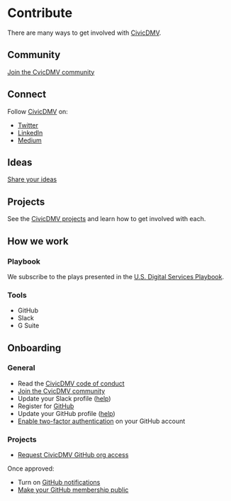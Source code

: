 # Contribute

There are many ways to get involved with [CivicDMV](https://civicdmv.org/).

## Community

[Join the CvicDMV community](https://join.slack.com/t/civicdmv/shared_invite/enQtNjEyNjEwMjQ4OTAzLWQ4M2FlMDI0NzNiNTNmNjc4YjY2N2FmNzYwMjE5Mzg5OGVkYzY5ZDhmNjljMGY0MWY4ZDI5MGZhM2Y5ZmRkYjM)

## Connect

Follow [CivicDMV](https://civicdmv.org/) on:

* [Twitter](https://twitter.com/civic_dmv/)
* [LinkedIn](https://linkedin.com/company/civicdmv)
* [Medium](https://medium.com/civicdmv)

## Ideas

[Share your ideas](https://github.com/CivicDMV/ideas/issues/new)

## Projects

See the [CivicDMV projects](https://civicdmv-handbook.readthedocs.io/en/latest/projects/) and learn how to get involved with each.

## How we work

### Playbook

We subscribe to the plays presented in the [U.S. Digital Services Playbook](https://playbook.cio.gov/).

### Tools

* GitHub
* Slack
* G Suite

## Onboarding

### General

* Read the [CivicDMV code of conduct](https://civicdmv-handbook.readthedocs.io/en/latest/conduct/)
* [Join the CvicDMV community](https://join.slack.com/t/civicdmv/shared_invite/enQtNjEyNjEwMjQ4OTAzLWQ4M2FlMDI0NzNiNTNmNjc4YjY2N2FmNzYwMjE5Mzg5OGVkYzY5ZDhmNjljMGY0MWY4ZDI5MGZhM2Y5ZmRkYjM)
* Update your Slack profile ([help](https://get.slack.help/hc/en-us/articles/204092246-Edit-your-profile))
* Register for [GitHub](https://github.com)
* Update your GitHub profile ([help](https://help.github.com/en/articles/about-your-profile))
* [Enable two-factor authentication](https://github.com/settings/security) on your GitHub account

### Projects

* [Request CivicDMV GitHub org access](https://github.com/civicdmv/ops/issues/new?assignees=&labels=&template=github-org-access-request.md&title=GitHub+org+access+request)

Once approved: 

* Turn on [GitHub notifications](https://github.com/settings/notifications)
* [Make your GitHub membership public](https://github.com/orgs/civicdmv/people)
